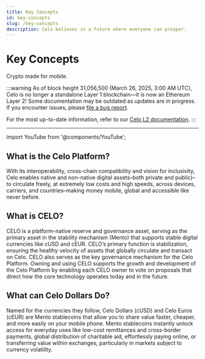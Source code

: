 ```yaml
---
title: Key Concepts
id: key-concepts
slug: /key-concepts
description: Celo believes in a future where everyone can prosper.
---
```


# Key Concepts

Crypto made for mobile.

:::warning
As of block height 31,056,500 (March 26, 2025, 3:00 AM UTC), Celo is no longer a standalone Layer 1 blockchain—it is now an Ethereum Layer 2!
Some documentation may be outdated as updates are in progress. If you encounter issues, please [file a bug report](https://github.com/celo-org/docs/issues/new/choose).

For the most up-to-date information, refer to our [Celo L2 documentation](https://docs.celo.org/cel2).
:::

---

import YouTube from '@components/YouTube';

## What is the Celo Platform?

With its interoperability, cross-chain compatibility and vision for inclusivity, Celo enables native and non-native digital assets–both private and public)–to circulate freely, at extremely low costs and high speeds, across devices, carriers, and countries–making money mobile, global and accessible like never before.

<YouTube videoId="4a70pVEcRw4"/>

## What is CELO?

CELO is a platform-native reserve and governance asset, serving as the primary asset in the stability mechanism (Mento) that supports stable digital currencies like cUSD and cEUR. CELO’s primary function is stabilization, ensuring the healthy velocity of assets that globally circulate and transact on Celo. CELO also serves as the key governance mechanism for the Celo Platform. Owning and using CELO supports the growth and development of the Celo Platform by enabling each CELO owner to vote on proposals that direct how the core technology operates today and in the future.

<YouTube videoId="PLodjpBer4M"/>

## What can Celo Dollars Do?

Named for the currencies they follow, Celo Dollars (cUSD) and Celo Euros (cEUR) are Mento stablecoins that allow you to share value faster, cheaper, and more easily on your mobile phone. Mento stablecoins instantly unlock access for everyday uses like low-cost remittances and cross-border payments, global distribution of charitable aid, effortlessly paying online, or transferring value within exchanges, particularly in markets subject to currency volatility.

<YouTube videoId="bu4P6jZKXgA"/>
